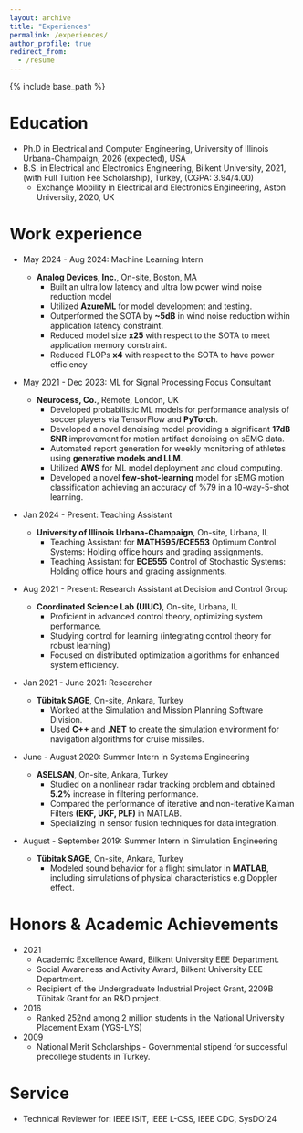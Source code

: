 ```yaml
---
layout: archive
title: "Experiences"
permalink: /experiences/
author_profile: true
redirect_from:
  - /resume
---
```


{% include base_path %}


Education
======
* Ph.D in Electrical and Computer Engineering, University of Illinois Urbana-Champaign, 2026 (expected), USA
* B.S. in Electrical and Electronics Engineering, Bilkent University, 2021, (with Full Tuition Fee Scholarship), Turkey, (CGPA: 3.94/4.00)
  * Exchange Mobility in Electrical and Electronics Engineering, Aston University, 2020, UK

Work experience
======
* May 2024 - Aug 2024: Machine Learning Intern 
  * **Analog Devices, Inc.**, On-site, Boston, MA
    - Built an ultra low latency and ultra low power wind noise reduction model
    - Utilized **AzureML** for model development and testing.
    - Outperformed the SOTA by **~5dB** in wind noise reduction within application latency constraint.
    - Reduced model size **x25** with respect to the SOTA to meet application memory constraint.
    - Reduced FLOPs **x4** with respect to the SOTA to have power efficiency

* May 2021 - Dec 2023: ML for Signal Processing Focus Consultant
  * **Neurocess, Co.**, Remote, London, UK
    - Developed probabilistic ML models for performance analysis of soccer players via TensorFlow and **PyTorch**.
    - Developed a novel denoising model providing a significant **17dB SNR** improvement for motion artifact denoising on sEMG data.
    - Automated report generation for weekly monitoring of athletes using **generative models and LLM**.
    - Utilized **AWS** for ML model deployment and cloud computing.
    - Developed a novel **few-shot-learning** model for sEMG motion classification achieving an accuracy of %79 in a 10-way-5-shot learning.

* Jan 2024 - Present: Teaching Assistant
  * **University of Illinois Urbana-Champaign**, On-site, Urbana, IL
    - Teaching Assistant for **MATH595/ECE553** Optimum Control Systems: Holding office hours and grading assignments.
    - Teaching Assistant for **ECE555** Control of Stochastic Systems: Holding office hours and grading assignments.

* Aug 2021 - Present: Research Assistant at Decision and Control Group
  * **Coordinated Science Lab (UIUC)**, On-site, Urbana, IL
    - Proficient in advanced control theory, optimizing system performance.
    - Studying control for learning (integrating control theory for robust learning)
    - Focused on distributed optimization algorithms for enhanced system efficiency.

* Jan 2021 - June 2021: Researcher 
  * **Tübitak SAGE**, On-site, Ankara, Turkey
    - Worked at the Simulation and Mission Planning Software Division.
    - Used **C++** and **.NET** to create the simulation environment for navigation algorithms for cruise missiles.

* June - August 2020: Summer Intern in Systems Engineering
  * **ASELSAN**, On-site, Ankara, Turkey
    - Studied on a nonlinear radar tracking problem and obtained **5.2%** increase in filtering performance.
    - Compared the performance of iterative and non-iterative Kalman Filters **(EKF, UKF, PLF)** in MATLAB.
    - Specializing in sensor fusion techniques for data integration.

* August - September 2019: Summer Intern in Simulation Engineering
  * **Tübitak SAGE**, On-site, Ankara, Turkey
    - Modeled sound behavior for a flight simulator in **MATLAB**, including simulations of physical characteristics e.g Doppler effect.

Honors & Academic Achievements
======
* 2021 
  * Academic Excellence Award, Bilkent University EEE Department. 
  * Social Awareness and Activity Award, Bilkent University EEE Department. 
  * Recipient of the Undergraduate Industrial Project Grant, 2209B Tübitak Grant for an R&D project. 
* 2016
  * Ranked 252nd among 2 million students in the National University Placement Exam (YGS-LYS) 
* 2009
  * National Merit Scholarships - Governmental stipend for successful precollege students in Turkey. 


Service
======
* Technical Reviewer for: IEEE ISIT, IEEE L-CSS, IEEE CDC, SysDO'24

<!--   
Skills
======
* Skill 1
* Skill 2
  * Sub-skill 2.1
  * Sub-skill 2.2
  * Sub-skill 2.3
* Skill 3

Publications
======
  <ul>{% for post in site.publications reversed %}
    {% include archive-single-cv.html %}
  {% endfor %}</ul>
  
Talks
======
  <ul>{% for post in site.talks reversed %}
    {% include archive-single-talk-cv.html  %}
  {% endfor %}</ul>
  
Teaching
======
  <ul>{% for post in site.teaching reversed %}
    {% include archive-single-cv.html %}
  {% endfor %}</ul>
  
Service and leadership
======
* Currently signed in to 43 different slack teams -->
